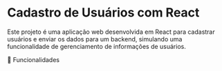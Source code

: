 # Cadastro de Usuários com React

Este projeto é uma aplicação web desenvolvida em React para cadastrar usuários e enviar os dados para um backend, simulando uma funcionalidade de gerenciamento de informações de usuários.

🚀 Funcionalidades
